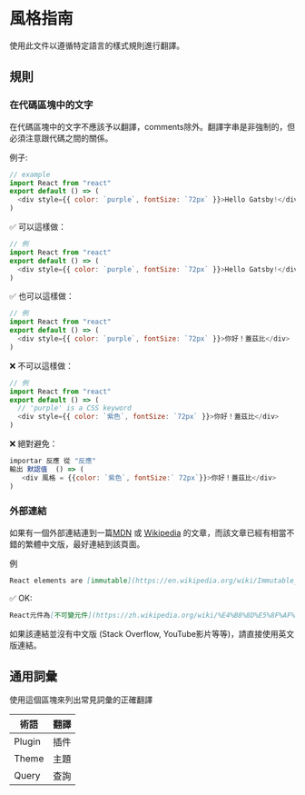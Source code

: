 # 風格指南

使用此文件以遵循特定語言的樣式規則進行翻譯。

## 規則

### 在代碼區塊中的文字

在代碼區塊中的文字不應該予以翻譯，comments除外。翻譯字串是非強制的，但必須注意跟代碼之間的關係。

例子:

```js
// example
import React from "react"
export default () => (
  <div style={{ color: `purple`, fontSize: `72px` }}>Hello Gatsby!</div>
)
```

✅ 可以這樣做：

```js
// 例
import React from "react"
export default () => (
  <div style={{ color: `purple`, fontSize: `72px` }}>Hello Gatsby!</div>
)
```

✅ 也可以這樣做：

```js
// 例
import React from "react"
export default () => (
  <div style={{ color: `purple`, fontSize: `72px` }}>你好！蓋茲比</div>
)
```

❌ 不可以這樣做：

```js
// 例
import React from "react"
export default () => (
  // 'purple' is a CSS keyword
  <div style={{ color: `紫色`, fontSize: `72px` }}>你好！蓋茲比</div>
)
```

❌ 絕對避免：

```js
importar 反應 從 "反應"
輸出 默認值  () => (
   <div 風格 = {{color: `紫色`, fontSize:` 72px`}}>你好！蓋茲比</div>
)
```

### 外部連結

如果有一個外部連結連到一篇[MDN] 或 [Wikipedia] 的文章，而該文章已經有相當不錯的繁體中文版，最好連結到該頁面。

[mdn]: https://developer.mozilla.org/zh-TW/
[wikipedia]: https://zh.wikipedia.org/zh-tw/

例

```md
React elements are [immutable](https://en.wikipedia.org/wiki/Immutable_object).
```

✅ OK:

```md
React元件為[不可變元件](https://zh.wikipedia.org/wiki/%E4%B8%8D%E5%8F%AF%E8%AE%8A%E7%89%A9%E4%BB%B6).
```

如果該連結並沒有中文版 (Stack Overflow, YouTube影片等等)，請直接使用英文版連結。

## 通用詞彙

使用這個區塊來列出常見詞彙的正確翻譯

| 術語    | 翻譯 |
| ------ | ----------- |
| Plugin | 插件         |
| Theme  | 主題         |
| Query  | 查詢         |
